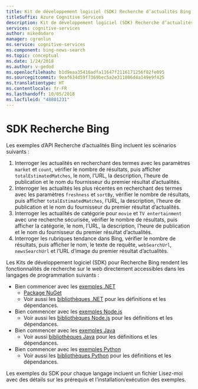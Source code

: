 ```yaml
---
title: Kit de développement logiciel (SDK) Recherche d’actualités Bing
titleSuffix: Azure Cognitive Services
description: Kit de développement logiciel (SDK) Recherche d’actualités Bing à destination des applications de recherche sur le web.
services: cognitive-services
author: mikedodaro
manager: cgronlun
ms.service: cognitive-services
ms.component: bing-news-search
ms.topic: conceptual
ms.date: 1/24/2018
ms.author: v-gedod
ms.openlocfilehash: b1d9eaa35416adfa11647f2116171256f82fe095
ms.sourcegitcommit: 9eaf634d59f7369bec5a2e311806d4a149e9f425
ms.translationtype: HT
ms.contentlocale: fr-FR
ms.lasthandoff: 10/05/2018
ms.locfileid: "48801231"
---
```

# <a name="bing-search-sdk"></a>SDK Recherche Bing
Les exemples d’API Recherche d’actualités Bing incluent les scénarios suivants :
1. Interroger les actualités en recherchant des termes avec les paramètres `market` et `count`, vérifier le nombre de résultats, puis afficher `totalEstimatedMatches`, le nom, l’URL, la description, l’heure de publication et le nom du fournisseur du premier résultat d’actualités.
2. Interroger les actualités les plus récentes en recherchant des termes avec les paramètres `freshness` et `sortBy`, vérifier le nombre de résultats, puis afficher `totalEstimatedMatches`, l’URL, la description, l’heure de publication et le nom du fournisseur du premier résultat d’actualités.
3. Interroger les actualités de catégorie pour `movie` et `TV entertainment` avec une recherche sécurisée, vérifier le nombre de résultats, puis afficher la catégorie, le nom, l’URL, la description, l’heure de publication et le nom du fournisseur du premier résultat d’actualités.
4. Interroger les rubriques tendance dans Bing, vérifier le nombre de résultats, puis afficher le nom, le texte de requête, `webSearchUrl`, `newsSearchUrl` et l’URL d’image du premier résultat d’actualités.

Les Kits de développement logiciel (SDK) pour Recherche Bing rendent les fonctionnalités de recherche sur le web directement accessibles dans les langages de programmation suivants :
* Bien commencer avec les [exemples .NET](https://github.com/Azure-Samples/cognitive-services-dotnet-sdk-samples/tree/master/BingSearchv7)
    * [Package NuGet](https://www.nuget.org/packages/Microsoft.Azure.CognitiveServices.Search.NewsSearch/1.2.0)
    * Voir aussi les [bibliothèques .NET](https://github.com/Azure/azure-sdk-for-net/tree/psSdkJson6/src/SDKs/CognitiveServices/dataPlane/Search/BingNewsSearch) pour les définitions et les dépendances.
* Bien commencer avec les [exemples Node.js](https://github.com/Azure-Samples/cognitive-services-node-sdk-samples) 
    * Voir aussi les [bibliothèques Node.js](https://github.com/Azure/azure-sdk-for-node/tree/master/lib/services/newsSearch) pour les définitions et les dépendances.
* Bien commencer avec les [exemples Java](https://github.com/Azure-Samples/cognitive-services-java-sdk-samples) 
    * Voir aussi [bibliothèques Java](https://github.com/Azure-Samples/cognitive-services-java-sdk-samples/tree/master/Search/BingNewsSearch) pour les définitions et les dépendances.
* Bien commencer avec les [exemples Python](https://github.com/Azure-Samples/cognitive-services-python-sdk-samples) 
    * Voir aussi les [bibliothèques Python](https://github.com/Azure/azure-sdk-for-python/tree/master/azure-cognitiveservices-search-newssearch) pour les définitions et les dépendances.

Les exemples du SDK pour chaque langage incluent un fichier Lisez-moi avec des détails sur les prérequis et l’installation/exécution des exemples.